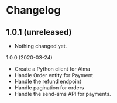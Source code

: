 # Changelog

1.0.1 (unreleased)
------------------

- Nothing changed yet.


1.0.0 (2020-03-24)

- Create a Python client for Alma
- Handle Order entity for Payment
- Handle the refund endpoint
- Handle pagination for orders
- Handle the send-sms API for payments.
